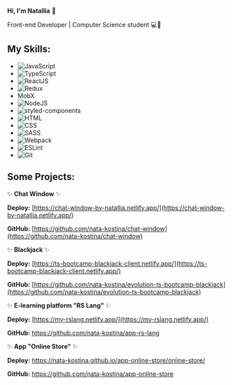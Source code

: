 
**Hi, I'm Natallia** 👋

Front-end Developer | Computer Science student 💻👩


## My Skills:

 - ![JavaScript](https://img.shields.io/badge/JavaScript-323330?style=for-the-badge&logo=javascript&logoColor=F7DF1E)
 - ![TypeScript](https://img.shields.io/badge/TypeScript-007ACC?style=for-the-badge&logo=typescript&logoColor=white)
 - ![ReactJS](https://img.shields.io/badge/React-20232A?style=for-the-badge&logo=react&logoColor=61DAFB)
 - ![Redux](https://img.shields.io/badge/Redux-593D88?style=for-the-badge&logo=redux&logoColor=white)
 - MobX
 - ![NodeJS](https://img.shields.io/badge/Node%20js-339933?style=for-the-badge&logo=nodedotjs&logoColor=white)
 - ![styled-components](https://img.shields.io/badge/styled--components-DB7093?style=for-the-badge&logo=styled-components&logoColor=white)
 - ![HTML](https://img.shields.io/badge/HTML5-E34F26?style=for-the-badge&logo=html5&logoColor=white)
 - ![CSS](https://img.shields.io/badge/CSS3-1572B6?style=for-the-badge&logo=css3&logoColor=white)
 - ![SASS](https://img.shields.io/badge/Sass-CC6699?style=for-the-badge&logo=sass&logoColor=white)
 - ![Webpack](https://img.shields.io/badge/Webpack-8DD6F9?style=for-the-badge&logo=Webpack&logoColor=white)
 - ![ESLint](https://img.shields.io/badge/eslint-3A33D1?style=for-the-badge&logo=eslint&logoColor=white)
 - ![Git](https://img.shields.io/badge/GIT-E44C30?style=for-the-badge&logo=git&logoColor=white)

## Some Projects:
 
 ✨ **Chat Window** ✨
 
**Deploy:** [https://chat-window-by-natallia.netlify.app/](https://chat-window-by-natallia.netlify.app/)

**GitHub:** [https://github.com/nata-kostina/chat-window](https://github.com/nata-kostina/chat-window)

 ✨ **Blackjack** ✨
 
**Deploy:** [https://ts-bootcamp-blackjack-client.netlify.app/](https://ts-bootcamp-blackjack-client.netlify.app/)

**GitHub:** [https://github.com/nata-kostina/evolution-ts-bootcamp-blackjack](https://github.com/nata-kostina/evolution-ts-bootcamp-blackjack)

 ✨ **E-learning platform "RS Lang"** ✨
 
**Deploy:** [https://my-rslang.netlify.app/](https://my-rslang.netlify.app/)

**GitHub:** https://github.com/nata-kostina/app-rs-lang

 ✨ **App "Online Store"** ✨
 
**Deploy:** https://nata-kostina.github.io/app-online-store/online-store/

**GitHub:** https://github.com/nata-kostina/app-online-store
